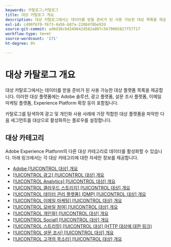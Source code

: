 ```yaml
---
keywords: 카탈로그;카탈로그
title: 대상 카탈로그 개요
description: 대상 카탈로그에서는 데이터를 받을 준비가 된 사용 가능한 대상 목록을 제공합니다. 이러한 대상에는 Adobe 솔루션, 광고 플랫폼, 설문 조사 플랫폼, 이메일 마케팅 플랫폼 등이 포함됩니다.
exl-id: c490f6f0-f673-4a56-b87a-22884f8be92d
source-git-commit: ad0d38cbd249642d582a807c5679065827f57717
workflow-type: tm+mt
source-wordcount: '171'
ht-degree: 0%

---
```


# 대상 카탈로그 개요

대상 카탈로그에서는 데이터를 받을 준비가 된 사용 가능한 대상 플랫폼 목록을 제공합니다. 이러한 대상 플랫폼에는 Adobe 솔루션, 광고 플랫폼, 설문 조사 플랫폼, 이메일 마케팅 플랫폼, Experience Platform 확장 등이 포함됩니다.

카탈로그를 탐색하여 광고 및 개인화 사용 사례에 가장 적합한 대상 플랫폼을 파악한 다음 세그먼트를 대상으로 활성화하는 플로우를 설정합니다.

## 대상 카테고리

Adobe Experience Platform의 다른 대상 카테고리로 데이터를 활성화할 수 있습니다. 아래 링크에서는 각 대상 카테고리에 대한 자세한 정보를 제공합니다.

- [Adobe [!UICONTROL 대상] 개요](adobe/overview.md)
- [[!UICONTROL 광고] [!UICONTROL 대상] 개요](advertising/overview.md)
- [[!UICONTROL Analytics] [!UICONTROL 대상] 개요](analytics/overview.md)
- [[!UICONTROL 클라우드 스토리지] [!UICONTROL 대상] 개요](cloud-storage/overview.md)
- [[!UICONTROL 데이터 관리 플랫폼] (DMP) [!UICONTROL 대상] 개요](data-management/overview.md)
- [[!UICONTROL 이메일 마케팅] [!UICONTROL 대상] 개요](email-marketing/overview.md)
- [[!UICONTROL 모바일 참여] [!UICONTROL 대상] 개요](mobile-engagement/overview.md)
- [[!UICONTROL 개인화] [!UICONTROL 대상] 개요](personalization/overview.md)
- [[!UICONTROL Social] [!UICONTROL 대상] 개요](social/overview.md)
- [[!UICONTROL 스트리밍] [!UICONTROL 대상] (HTTP 대상에 대한 링크)](streaming/http-destination.md)
- [[!UICONTROL 설문 조사] [!UICONTROL 대상] 개요](survey/overview.md)
- [[!UICONTROL 고객의 목소리] [!UICONTROL 대상] 개요](voice/overview.md)
